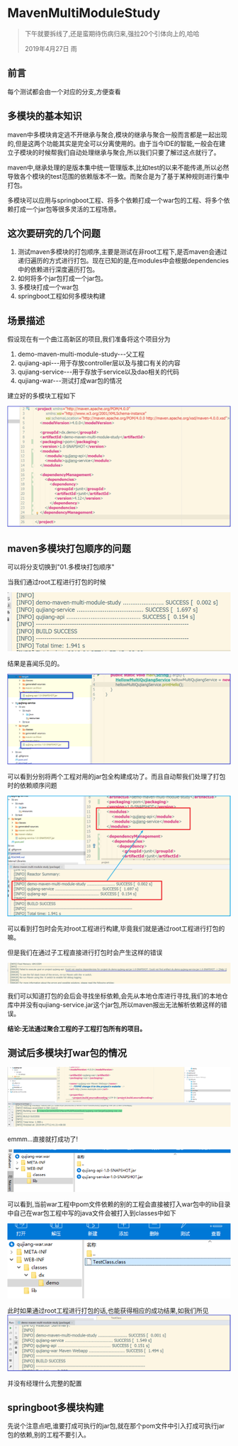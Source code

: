 # MavenMultiModuleStudy

> 下午就要拆线了,还是蛮期待伤病归来,强拉20个引体向上的,哈哈
>
> 2019年4月27日 雨

## 前言

每个测试都会由一个对应的分支,方便查看

## 多模块的基本知识

maven中多模块肯定逃不开继承与聚合,模块的继承与聚合一般而言都是一起出现的,但是这两个功能其实是完全可以分离使用的。由于当今IDE的智能,一般会在建立子模块的时候帮我们自动处理继承与聚合,所以我们只要了解过这点就行了。

maven中,继承处理的是版本集中统一管理版本,比如test的以来不能传递,所以必然导致各个模块的test范围的依赖版本不一致。而聚合是为了基于某种规则进行集中打包。

多模块可以应用与springboot工程、将多个依赖打成一个war包的工程、将多个依赖打成一个jar包等很多灵活的工程场景。

## 这次要研究的几个问题

1. 测试maven多模块的打包顺序,主要是测试在非root工程下,是否maven会通过递归遍历的方式进行打包。现在已知的是,在modules中会根据dependencies中的依赖进行深度遍历打包。
2. 如何将多个jar包打成一个jar包。
3. 多模块打成一个war包
4. springboot工程如何多模块构建

## 场景描述

假设现在有一个曲江高新区的项目,我们准备将这个项目分为

1. demo-maven-multi-module-study---父工程
2. qujiang-api---用于存放controller层以及与接口有关的内容
3. qujiang-service---用于存放于service以及dao相关的代码
4. qujiang-war---测试打成war包的情况

建立好的多模块工程如下

![1556337072012](assets/1556337072012.png)

## maven多模块打包顺序的问题

可以将分支切换到"01.多模块打包顺序"

当我们通过root工程进行打包的时候

![1556337493386](assets/1556337493386.png)

结果是喜闻乐见的。

![1556337560347](assets/1556337560347.png)

可以看到分别将两个工程对用的jar包全构建成功了。而且自动帮我们处理了打包时的依赖顺序问题

![1556337732652](assets/1556337732652.png)

可以看到打包时会先对root工程进行构建,毕竟我们就是通过root工程进行打包的嘛。

但是我们在通过子工程直接进行打包时会产生这样的错误

![1556337899933](assets/1556337899933.png)

我们可以知道打包的会后会寻找坐标依赖,会先从本地仓库进行寻找,我们的本地仓库中并没有qujiang-service.jar这个jar包,所以maven报出无法解析依赖这样的错误。

**结论:无法通过聚合工程的子工程打包所有的项目。**

## 测试后多模块打war包的情况

![1556340186913](assets/1556340186913.png)

emmm...直接就打成功了!

![1556340253933](assets/1556340253933.png)

可以看到,当前war工程中pom文件依赖的别的工程会直接被打入war包中的lib目录中自己在war包工程中写的java文件会被打入到classes中如下

![1556340497386](assets/1556340497386.png)

此时如果通过root工程进行打包的话,也能获得相应的成功结果,如我们所见![1556340617924](assets/1556340617924.png)

并没有经理什么完整的配置

## springboot多模块构建

先说个注意点吧,谁要打成可执行的jar包,就在那个pom文件中引入打成可执行jar包的依赖,别的工程不要引入。